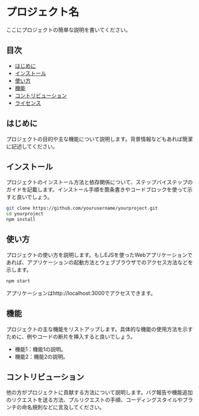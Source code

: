 # プロジェクト名

ここにプロジェクトの簡単な説明を書いてください。

## 目次

- [はじめに](#はじめに)
- [インストール](#インストール)
- [使い方](#使い方)
- [機能](#機能)
- [コントリビューション](#コントリビューション)
- [ライセンス](#ライセンス)

## はじめに

プロジェクトの目的や主な機能について説明します。背景情報などもあれば簡潔に記述してください。

## インストール

プロジェクトのインストール方法と依存関係について、ステップバイステップのガイドを記載します。インストール手順を箇条書きやコードブロックを使って示すと良いでしょう。

```bash
git clone https://github.com/yourusername/yourproject.git
cd yourproject
npm install
```

## 使い方

プロジェクトの使い方を説明します。もしEJSを使ったWebアプリケーションであれば、アプリケーションの起動方法とウェブブラウザでのアクセス方法などを示します。

```bash
npm start
```

アプリケーションはhttp://localhost:3000でアクセスできます。


## 機能

プロジェクトの主な機能をリストアップします。具体的な機能の使用方法を示すために、例やコードの断片を挿入すると良いでしょう。

- 機能1：機能1の説明。
- 機能2：機能2の説明。


## コントリビューション

他の方がプロジェクトに貢献する方法について説明します。バグ報告や機能追加のリクエストを送る方法、プルリクエストの手順、コーディングスタイルやブランチの命名規則などに言及してください。

